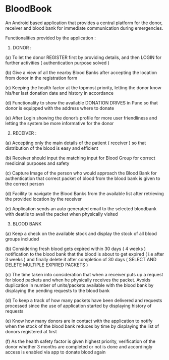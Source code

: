 # BloodBook

An Android based application that provides a central platform for the donor, receiver and blood bank for immediate communication during emergencies.

Functionalities provided by the application :

1.	DONOR :

(a) To let the donor REGISTER first by providing details, and then LOGIN for further activities ( authentication purpose solved )

(b) Give a view of all the nearby Blood Banks after accepting the location from donor in the registration form

(c) Keeping the health factor at the topmost priority, letting the donor know his/her last donation date and history in accordance

(d) Functionality to show the available DONATION DRIVES in Pune so that donor is equipped with the address where to donate

(e) After Login showing the donor’s profile for more user friendliness and letting the system be more informative for the donor

2.	RECEIVER :

(a) Accepting only the main details of the patient ( receiver ) so that distribution of the blood is easy and efficient

(b) Receiver should input the matching input for Blood Group for correct medicinal purposes and safety

(c) Capture Image of the person who would approach the Blood Bank for authentication that correct packet of blood from the blood bank is given to the correct person

(d) Facility to navigate the Blood Banks from the available list after retrieving the provided location by the receiver

(e) Application sends an auto generated email to the selected bloodbank with deatils to avail the packet when physically visited

3.	BLOOD BANK

(a) Keep a check on the available stock and display the stock of all blood groups included

(b) Considering fresh blood gets expired within 30 days ( 4 weeks ) notification to the blood bank that the blood is about to get expired ( i.e after 3 weeks ) and finally delete it after completion of 30 days ( SELECT AND DELETE MULTIPLE EXPIRED PACKETS )

(c) The time taken into consideration that when a receiver puts up a request for blood packets and when he physically receives the packet. Avoids duplication in number of units/packets available with the blood bank by displaying the pending requests to the blood bank

(d) To keep a track of how many packets have been delivered and requests processed since the use of application started by displaying history of requests

(e) Know how many donors are in contact with the application to notify when the stock of the blood bank reduces by time by displaying the list of donors registered at first

(f) As the health safety factor is given highest priority, verification of the donor whether 3 months are completed or not is done and accordingly access is enabled via app to donate blood again

